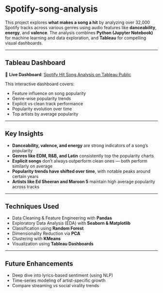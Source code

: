 # Spotify-song-analysis

This project explores **what makes a song a hit** by analyzing over 32,000 Spotify tracks across various genres using audio features like **danceability**, **energy**, and **valence**. The analysis combines **Python (Jupyter Notebook)** for machine learning and data exploration, and **Tableau** for compelling visual dashboards.

---

## Tableau Dashboard

📍 **Live Dashboard**: [Spotify Hit Song Analysis on Tableau Public](https://public.tableau.com/views/SpotifyHitSongAnalysisDashboard/Home?:language=en-US&:sid=&:redirect=auth&:display_count=n&:origin=viz_share_link)

This interactive dashboard covers:
- Feature influence on song popularity
- Genre-wise popularity trends
- Explicit vs clean track performance
- Popularity evolution over time
- Top artists by average popularity


---

## Key Insights

- **Danceability, valence, and energy** are strong indicators of a song’s popularity
- **Genres like EDM, R&B, and Latin** consistently top the popularity charts
- **Explicit songs** don’t always outperform clean ones — both perform similarly on average
- **Popularity trends have shifted over time**, with notable peaks around certain years
- **Artists like Ed Sheeran and Maroon 5** maintain high average popularity across tracks

---

## Techniques Used

- Data Cleaning & Feature Engineering with **Pandas**
- Exploratory Data Analysis (EDA) with **Seaborn & Matplotlib**
- Classification using **Random Forest**
- Dimensionality Reduction via **PCA**
- Clustering with **KMeans**
- Visualization using **Tableau Dashboards**

---

## Future Enhancements

- Deep dive into lyrics-based sentiment (using NLP)
- Time-series modeling of artist-specific growth
- Compare streaming vs social virality trends



